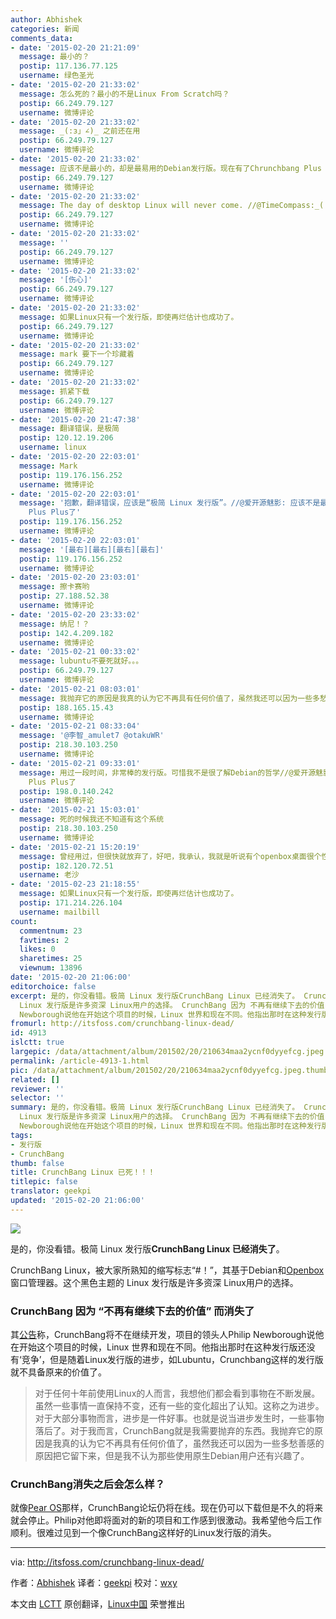 ```yaml
---
author: Abhishek
categories: 新闻
comments_data:
- date: '2015-02-20 21:21:09'
  message: 最小的？
  postip: 117.136.77.125
  username: 绿色圣光
- date: '2015-02-20 21:33:02'
  message: 怎么死的？最小的不是Linux From Scratch吗？
  postip: 66.249.79.127
  username: 微博评论
- date: '2015-02-20 21:33:02'
  message: _(:з」∠)_ 之前还在用
  postip: 66.249.79.127
  username: 微博评论
- date: '2015-02-20 21:33:02'
  message: 应该不是最小的，却是最易用的Debian发行版。现在有了Chrunchbang Plus Plus了
  postip: 66.249.79.127
  username: 微博评论
- date: '2015-02-20 21:33:02'
  message: The day of desktop Linux will never come. //@TimeCompass:_(:з」∠)_ 之前还在用
  postip: 66.249.79.127
  username: 微博评论
- date: '2015-02-20 21:33:02'
  message: ''
  postip: 66.249.79.127
  username: 微博评论
- date: '2015-02-20 21:33:02'
  message: '[伤心]'
  postip: 66.249.79.127
  username: 微博评论
- date: '2015-02-20 21:33:02'
  message: 如果Linux只有一个发行版，即使再烂估计也成功了。
  postip: 66.249.79.127
  username: 微博评论
- date: '2015-02-20 21:33:02'
  message: mark 要下一个珍藏着
  postip: 66.249.79.127
  username: 微博评论
- date: '2015-02-20 21:33:02'
  message: 抓紧下载
  postip: 66.249.79.127
  username: 微博评论
- date: '2015-02-20 21:47:38'
  message: 翻译错误，是极简
  postip: 120.12.19.206
  username: linux
- date: '2015-02-20 22:03:01'
  message: Mark
  postip: 119.176.156.252
  username: 微博评论
- date: '2015-02-20 22:03:01'
  message: '抱歉，翻译错误，应该是“极简 Linux 发行版”。//@爱开源魅影: 应该不是最小的，却是最易用的Debian发行版。现在有了Chrunchbang
    Plus Plus了'
  postip: 119.176.156.252
  username: 微博评论
- date: '2015-02-20 22:03:01'
  message: '[最右][最右][最右][最右]'
  postip: 119.176.156.252
  username: 微博评论
- date: '2015-02-20 23:03:01'
  message: 擦卡赛哟
  postip: 27.188.52.38
  username: 微博评论
- date: '2015-02-20 23:33:02'
  message: 纳尼！？
  postip: 142.4.209.182
  username: 微博评论
- date: '2015-02-21 00:33:02'
  message: lubuntu不要死就好。。。
  postip: 66.249.79.127
  username: 微博评论
- date: '2015-02-21 08:03:01'
  message: 我抛弃它的原因是我真的认为它不再具有任何价值了，虽然我还可以因为一些多愁善感的原因把它留下来
  postip: 188.165.15.43
  username: 微博评论
- date: '2015-02-21 08:33:04'
  message: '@李智_amulet7 @otakuWR'
  postip: 218.30.103.250
  username: 微博评论
- date: '2015-02-21 09:33:01'
  message: 用过一段时间，非常棒的发行版。可惜我不是很了解Debian的哲学//@爱开源魅影:应该不是最小的，却是最易用的Debian发行版。现在有了Chrunchbang
    Plus Plus了
  postip: 198.0.140.242
  username: 微博评论
- date: '2015-02-21 15:03:01'
  message: 死的时候我还不知道有这个系统
  postip: 218.30.103.250
  username: 微博评论
- date: '2015-02-21 15:20:19'
  message: 曾经用过，但很快就放弃了，好吧，我承认，我就是听说有个openbox桌面很个性才想尝试一下的，结果发现这个桌面太个性，我适应不了。不过那是前两年的事情了，那时我大概80%的操作要在桌面中完成。现在我已经不太在意桌面了，
  postip: 182.120.72.51
  username: 老沙
- date: '2015-02-23 21:18:55'
  message: 如果Linux只有一个发行版，即使再烂估计也成功了。
  postip: 171.214.226.104
  username: mailbill
count:
  commentnum: 23
  favtimes: 2
  likes: 0
  sharetimes: 25
  viewnum: 13896
date: '2015-02-20 21:06:00'
editorchoice: false
excerpt: 是的，你没看错。极简 Linux 发行版CrunchBang Linux 已经消失了。 CrunchBang Linux，被大家所熟知的缩写标志#！，其基于Debian和Openbox窗口管理器。这个黑色主题的
  Linux 发行版是许多资深 Linux用户的选择。 CrunchBang 因为 不再有继续下去的价值 而消失了 其公告称，CrunchBang将不在继续开发，项目的领头人Philip
  Newborough说他在开始这个项目的时候，Linux 世界和现在不同。他指出那时在这种发行版还没有竞争，但是随着Linux发行版的进步，如Lubuntu，Crunchbang这样的发行版就不具备原来的价值了。  对于任何十年前使用Linux的
fromurl: http://itsfoss.com/crunchbang-linux-dead/
id: 4913
islctt: true
largepic: /data/attachment/album/201502/20/210634maa2ycnf0dyyefcg.jpeg
permalink: /article-4913-1.html
pic: /data/attachment/album/201502/20/210634maa2ycnf0dyyefcg.jpeg.thumb.jpg
related: []
reviewer: ''
selector: ''
summary: 是的，你没看错。极简 Linux 发行版CrunchBang Linux 已经消失了。 CrunchBang Linux，被大家所熟知的缩写标志#！，其基于Debian和Openbox窗口管理器。这个黑色主题的
  Linux 发行版是许多资深 Linux用户的选择。 CrunchBang 因为 不再有继续下去的价值 而消失了 其公告称，CrunchBang将不在继续开发，项目的领头人Philip
  Newborough说他在开始这个项目的时候，Linux 世界和现在不同。他指出那时在这种发行版还没有竞争，但是随着Linux发行版的进步，如Lubuntu，Crunchbang这样的发行版就不具备原来的价值了。  对于任何十年前使用Linux的
tags:
- 发行版
- CrunchBang
thumb: false
title: CrunchBang Linux 已死！！！
titlepic: false
translator: geekpi
updated: '2015-02-20 21:06:00'
---
```


![](/data/attachment/album/201502/20/210634maa2ycnf0dyyefcg.jpeg)


是的，你没看错。极简 Linux 发行版**CrunchBang Linux 已经消失了**。


CrunchBang Linux，被大家所熟知的缩写标志“#！”，其基于Debian和[Openbox](http://en.wikipedia.org/wiki/Openbox)窗口管理器。这个黑色主题的 Linux 发行版是许多资深 Linux用户的选择。


### CrunchBang 因为 “不再有继续下去的价值” 而消失了


其[公告](http://crunchbang.org/forums/viewtopic.php?id=38916)称，CrunchBang将不在继续开发，项目的领头人Philip Newborough说他在开始这个项目的时候，Linux 世界和现在不同。他指出那时在这种发行版还没有‘竞争’，但是随着Linux发行版的进步，如Lubuntu，Crunchbang这样的发行版就不具备原来的价值了。



> 
> 对于任何十年前使用Linux的人而言，我想他们都会看到事物在不断发展。虽然一些事情一直保持不变，还有一些的变化超出了认知。这称之为进步。对于大部分事物而言，进步是一件好事。也就是说当进步发生时，一些事物落后了。对于我而言，CrunchBang就是我需要抛弃的东西。我抛弃它的原因是我真的认为它不再具有任何价值了，虽然我还可以因为一些多愁善感的原因把它留下来，但是我不认为那些使用原生Debian用户还有兴趣了。
> 
> 
> 


### CrunchBang消失之后会怎么样？


就像[Pear OS](http://itsfoss.com/pear-os-history/)那样，CrunchBang论坛仍将在线。现在仍可以下载但是不久的将来就会停止。Philip对他即将面对的新的项目和工作感到很激动。我希望他今后工作顺利。很难过见到一个像CrunchBang这样好的Linux发行版的消失。




---


via: <http://itsfoss.com/crunchbang-linux-dead/>


作者：[Abhishek](http://itsfoss.com/author/abhishek/) 译者：[geekpi](https://github.com/geekpi) 校对：[wxy](https://github.com/wxy)


本文由 [LCTT](https://github.com/LCTT/TranslateProject) 原创翻译，[Linux中国](http://linux.cn/) 荣誉推出